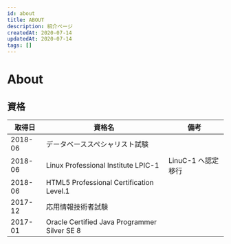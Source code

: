 ```yaml
---
id: about
title: ABOUT
description: 紹介ページ
createdAt: 2020-07-14
updatedAt: 2020-07-14
tags: []
---
```


# About

## 資格

| 取得日  | 資格名                                       | 備考               |
| ------- | -------------------------------------------- | ------------------ |
| 2018-06 | データベーススペシャリスト試験               |                    |
| 2018-06 | Linux Professional Institute LPIC-1          | LinuC-1 へ認定移行 |
| 2018-06 | HTML5 Professional Certification Level.1     |                    |
| 2017-12 | 応用情報技術者試験                           |                    |
| 2017-01 | Oracle Certified Java Programmer Silver SE 8 |                    |

